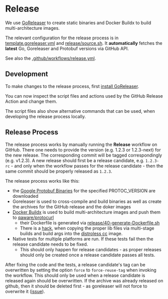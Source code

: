 # Release

We use [GoReleaser](https://goreleaser.com/) to create static binaries and Docker Buildx to build multi-architecture
images.

The relevant configuration for the release process is in [template.goreleaser.yml](template.goreleaser.yaml)
and [release/source.sh](release/source.sh). It **automatically** fetches the **latest** Go, Goreleaser and Protobuf
versions via GitHub API.

See also the [.github/workflows/release.yml](.github/workflows/release.yml).

## Development

To make changes to the release process, first [install GoReleaser](https://goreleaser.com/install/).

You can now inspect the script files and actions used by the GitHub Release Action and change them.

The script files also show alternative commands that can be used, when developing the release process locally.

## Release Process

The release process works by manually running the **Release** workflow on GitHub. There one needs to provide the
version (e.g. 1.2.3 or 1.2.3-next) for the new release. The corresponding commit will be tagged correspondingly (e.g.
v1.2.3). A new release should first be a release candidate, e.g. `1.2.3-rc` - and only when the workflow passes for the
release candidate - then the same commit should be properly released as `1.2.3`.

The release process works like this:

* the [Google Protobuf Binaries](https://github.com/protocolbuffers/protobuf/releases) for the specified PROTOC_VERSION
  are downloaded
* Goreleaser is used to cross-compile and build binaries as well as create the archives for the GitHub release and the
  doker images
* [Docker Buildx](https://docs.docker.com/engine/reference/commandline/buildx/) is used to build multi-architecture
  images and push them to [qaware/protocurl](https://hub.docker.com/r/qaware/protocurl)
  * their Dockerfile is generated via [release/40-generate-Dockerfile.sh](release/40-generate-Dockerfile.sh)
  * There is a [hack](release/final.Dockerfile), when copying the proper lib files via multi-stage builds and build args into the [distroless cc](https://github.com/GoogleContainerTools/distroless/tree/main/cc) image.
* Native tests for multiple platforms are run. If these tests fail then the release candidate needs to be fixed.
  * This should only happen for release candidates - as proper releases should only be created once a release candidate
    passes all tests.

After fixing the code and the tests, a release candidate's tag can be overwritten by setting the option `force`
to `force-reuse-tag` when invoking the workflow. This should only be used when a release candidate is released again
should be overwritten. If the archive was already released on github, then it should be deleted first - as goreleaser will not force to overwrite it ([issue](https://github.com/goreleaser/goreleaser/issues/557)).
